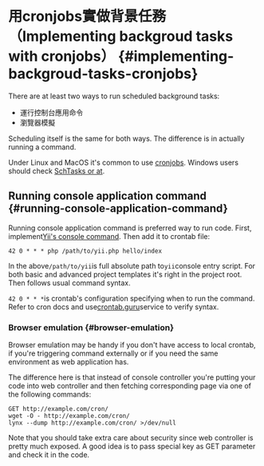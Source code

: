 # 用cronjobs實做背景任務（Implementing backgroud tasks with cronjobs） {#implementing-backgroud-tasks-cronjobs}

There are at least two ways to run scheduled background tasks:

* 運行控制台應用命令
* 瀏覽器模擬

Scheduling itself is the same for both ways. The difference is in actually running a command.

Under Linux and MacOS it's common to use [cronjobs](https://en.wikipedia.org/wiki/Cron). Windows users should check [SchTasks or at](http://technet.microsoft.com/en-us/library/cc725744.aspx).

## Running console application command {#running-console-application-command}

Running console application command is preferred way to run code. First, implement[Yii's console command](http://www.yiiframework.com/doc-2.0/guide-tutorial-console.html). Then add it to crontab file:

```
42 0 * * * php /path/to/yii.php hello/index
```

In the above`/path/to/yii`is full absolute path to`yii`console entry script. For both basic and advanced project templates it's right in the project root. Then follows usual command syntax.

`42 0 * * *`is crontab's configuration specifying when to run the command. Refer to cron docs and use[crontab.guru](http://crontab.guru/)service to verify syntax.

### Browser emulation {#browser-emulation}

Browser emulation may be handy if you don't have access to local crontab, if you're triggering command externally or if you need the same environment as web application has.

The difference here is that instead of console controller you're putting your code into web controller and then fetching corresponding page via one of the following commands:

```
GET http://example.com/cron/
wget -O - http://example.com/cron/
lynx --dump http://example.com/cron/ >/dev/null
```

Note that you should take extra care about security since web controller is pretty much exposed. A good idea is to pass special key as GET parameter and check it in the code.

